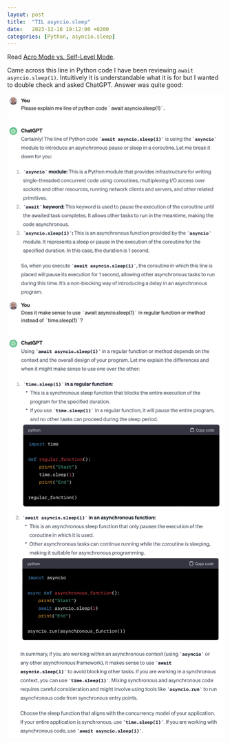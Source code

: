 ```yaml
---
layout: post
title:  "TIL asyncio.sleep"
date:   2023-12-18 19:12:00 +0200
categories: [Python, asyncio.sleep]
---
```

Read [Acro Mode vs. Self-Level Mode](https://oscarliang.com/rate-acro-horizon-flight-mode-level/).

Came across this line in Python code I have been reviewing `await asyncio.sleep(1)`. Intuitively it is understandable what it is for but I wanted to double check and asked ChatGPT. Answer was quite good:

![](/assets/images/ChatGPT%20asyncio.sleep%20Screenshot%202023-12-20%20at%2018.56.33.png)
![](/assets/images/ChatGPT%20asyncio.sleep%20Screenshot%202023-12-20%20at%2018.57.15.png)
![](/assets/images/ChatGPT%20asyncio.sleep%20Screenshot%202023-12-20%20at%2018.57.53.png)

